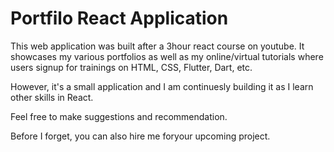 # Portfilo React Application

This web application was built after a 3hour react course on youtube. It showcases my various portfolios as well as my online/virtual tutorials where users signup for trainings on HTML, CSS, Flutter, Dart, etc.

However, it's a small application and I am continuesly building it as I learn other skills in React. 

Feel free to make suggestions and recommendation. 

Before I forget, you can also hire me foryour upcoming project. 
